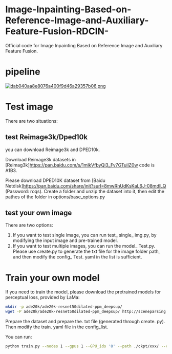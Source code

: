 # Image-Inpainting-Based-on-Reference-Image-and-Auxiliary-Feature-Fusion-RDCIN-
Official code for Image Inpainting Based on Reference Image and Auxiliary Feature Fusion.
# pipeline
[![dab040aa8e8076a400f9d46a29357b06.png](https://s1.imagehub.cc/images/2024/01/23/dab040aa8e8076a400f9d46a29357b06.png)](https://www.imagehub.cc/image/1aDYiA)
# Test image
  There are two situations:
  ## test Reimage3k/Dped10k
  you can download Reimage3k and DPED10k.
  
  Download Reimage3k datasets in [Reimag3k]https://pan.baidu.com/s/1mlkVfbyQi3_Fv7GTuilZ0w code is A1B3.
  
  Please download DPED10K dataset from [Baidu Netdisk]https://pan.baidu.com/share/init?surl=8mwRhUdKsKaL6J-08mdlLQ (Password: roqs). Create a folder and unzip the dataset into it, then edit the pathes of the folder in options/base_options.py
  ## test your own image
  There are two options:
  1. If you want to test single image, you can run test_ single_ img.py, by modifying the input image and pre-trained model.
  2. If you want to test multiple images, you can run the model_ Test.py. Please use create.py to generate the txt file for the image folder path, and then modify the config_ Test. yaml in the list is sufficient.
# 
# Train your own model
  If you need to train the model, please download the pretrained models for perceptual loss, provided by LaMa:
  ```bash
  mkdir -p ade20k/ade20k-resnet50dilated-ppm_deepsup/
  wget -P ade20k/ade20k-resnet50dilated-ppm_deepsup/ http://sceneparsing.csail.mit.edu/model/pytorch/ade20k-resnet50dilated-ppm_deepsup/encoder_epoch_20.pth
  ```
  
  Prepare the dataset and prepare the. txt file (generated through create. py). Then modify the train. yaml file in the config_list.

  You can run:
  ```bash
  python train.py --nodes 1 --gpus 1 --GPU_ids '0' --path ./ckpt/xxx/ --config_file ./config_list/config_train_DPED.yml --DDP
  ```
